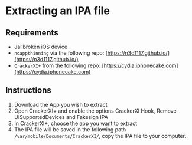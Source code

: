 # Extracting an IPA file

## Requirements

* Jailbroken iOS device
* `noappthinning` via the following repo: [https://n3d1117.github.io/](https://n3d1117.github.io/)
* `CrackerXI+` from the following repo: [https://cydia.iphonecake.com](https://cydia.iphonecake.com)

## Instructions

1. Download the App you wish to extract
2. Open CrackerXI+ and enable the options CrackerXI Hook, Remove UISupportedDevices and Fakesign IPA
3. In CrackerXI+, choose the app you want to extract
4. The IPA file will be saved in the following path `/var/mobile/Documents/CrackerXI/`, copy the IPA file to your computer.





